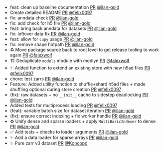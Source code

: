 - feat: clean up baseline documentation [PR](https://github.com/laminlabs/arrayloaders/pull/30) [@ilan-gold](https://github.com/ilan-gold)
- Create detailed README [PR](https://github.com/laminlabs/arrayloaders/pull/34) [@felix0097](https://github.com/felix0097)
- fix: anndata check [PR](https://github.com/laminlabs/arrayloaders/pull/31) [@ilan-gold](https://github.com/ilan-gold)
- fix: add check for h5 file [PR](https://github.com/laminlabs/arrayloaders/pull/29) [@ilan-gold](https://github.com/ilan-gold)
- feat: bring back anndata for datasets [PR](https://github.com/laminlabs/arrayloaders/pull/28) [@ilan-gold](https://github.com/ilan-gold)
- fix: leftover data fix [PR](https://github.com/laminlabs/arrayloaders/pull/24) [@ilan-gold](https://github.com/ilan-gold)
- feat: allow for `cupy` usage [PR](https://github.com/laminlabs/arrayloaders/pull/23) [@ilan-gold](https://github.com/ilan-gold)
- fix: remove shape hotpath [PR](https://github.com/laminlabs/arrayloaders/pull/22) [@ilan-gold](https://github.com/ilan-gold)
- ♻️ Move package source back to root level to get release tooling to work again [PR](https://github.com/laminlabs/arrayloaders/pull/21) [@falexwolf](https://github.com/falexwolf)
- 🏗️ Deduplicate `models` module with modlyn [PR](https://github.com/laminlabs/arrayloaders/pull/20) [@falexwolf](https://github.com/falexwolf)
- ✨ Added function to extend an existing store with new h5ad files [PR](https://github.com/laminlabs/arrayloaders/pull/19) [@felix0097](https://github.com/felix0097)
- chore: test zarrs [PR](https://github.com/laminlabs/arrayloaders/pull/18) [@ilan-gold](https://github.com/ilan-gold)
- Feature: Added utility function to shuffle+shard h5ad files + made shuffling optional during store creation [PR](https://github.com/laminlabs/arrayloaders/pull/11) [@felix0097](https://github.com/felix0097)
- (fix): raw datasets + no `__init__` cache to sidestep deadlocking [PR](https://github.com/laminlabs/arrayloaders/pull/17) [@ilan-gold](https://github.com/ilan-gold)
- Added tests for multiprocess loading [PR](https://github.com/laminlabs/arrayloaders/pull/14) [@felix0097](https://github.com/felix0097)
- (feat): variable batch size for dataset iteration [PR](https://github.com/laminlabs/arrayloaders/pull/15) [@ilan-gold](https://github.com/ilan-gold)
- (fix): ensure correct indexing + fix worker handle [PR](https://github.com/laminlabs/arrayloaders/pull/13) [@ilan-gold](https://github.com/ilan-gold)
- ♻️ Unify dense and sparse loaders + apply `MultiBasicIndexer` to dense [PR](https://github.com/laminlabs/arrayloaders/pull/12) [@ilan-gold](https://github.com/ilan-gold)
- ✅ Add tests + checks to loader arguments [PR](https://github.com/laminlabs/arrayloaders/pull/10) [@ilan-gold](https://github.com/ilan-gold)
- ✨ Add a data loader for sparse arrays [PR](https://github.com/laminlabs/arrayloaders/pull/6) [@ilan-gold](https://github.com/ilan-gold)
- ✨ Pure zarr v3 dataset [PR](https://github.com/laminlabs/modlyn/pull/7) [@Koncopd](https://github.com/Koncopd)
